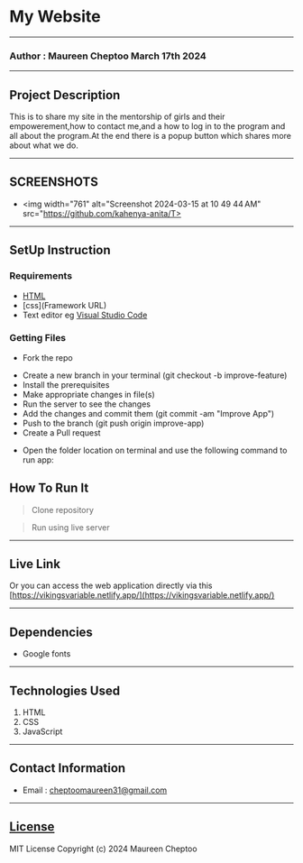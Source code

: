 # My Website
*****
### Author : Maureen Cheptoo March 17th 2024
****
## Project Description
This is to share my site in the mentorship of girls and their empowerement,how to contact me,and a how to log in to the program and all about the program.At the end there is a popup button which shares more about what we do.
******

## SCREENSHOTS
- <img width="761" alt="Screenshot 2024-03-15 at 10 49 44 AM" src="https://github.com/kahenya-anita/T>



********
## SetUp Instruction
### Requirements
* [HTML](html.com)
* [css](Framework URL)
* Text editor eg [Visual Studio Code](https://code.visualstudio.com/download)


### Getting Files
* Fork the repo
- Create a new branch in your terminal (git checkout -b improve-feature)
- Install the prerequisites
- Make appropriate changes in file(s)
- Run the server to see the changes
- Add the changes and commit them (git commit -am "Improve App")
- Push to the branch (git push origin improve-app)
- Create a Pull request
* Open the folder location on terminal and use the following command to run app:

## How To Run It
>  Clone repository

> Run using live server
*****
## Live Link
Or you can access the web application directly via this [https://vikingsvariable.netlify.app/](https://vikingsvariable.netlify.app/)
*****
## Dependencies
- Google fonts

*****
## Technologies Used
1. HTML
2. CSS
3. JavaScript
*****
## Contact Information
* Email : cheptoomaureen31@gmail.com
*****
## [License](LICENSE)
MIT License
Copyright (c) 2024 Maureen Cheptoo